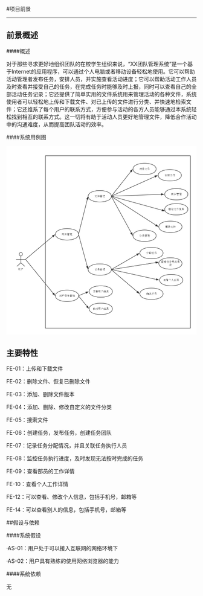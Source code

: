 #项目前景

---

## 前景概述

####概述

 对于那些寻求更好地组织团队的在校学生组织来说，“XX团队管理系统”是一个基于Internet的应用程序，可以通过个人电脑或者移动设备轻松地使用。它可以帮助活动管理者发布任务，安排人员，并实施查看活动进度；它可以帮助活动工作人员及时查看并接受自己的任务，在完成任务时能够及时上报，同时可以查看自己的全部活动任务记录；它还提供了简单实用的文件系统用来管理活动的各种文件，系统使用者可以轻松地上传和下载文件、对已上传的文件进行分类、并快速地检索文件；它还维系了每个用户的联系方式，方便参与活动的各方人员能够通过本系统轻松找到相互的联系方式。这一切将有助于活动人员更好地管理文件，降低合作活动中的沟通难度，从而提高团队活动的效率。

####系统用例图

![](/img/usecase-system.png)

## 主要特性



FE-01：上传和下载文件



FE-02：删除文件、恢复已删除文件



FE-03：添加、删除文件版本



FE-04：添加、删除、修改自定义的文件分类



FE-05：搜索文件



FE-06：创建任务，发布任务，创建任务团队



FE-07：记录任务分配情况，并且关联任务执行人员



FE-08：监控任务执行进度，及时发现无法按时完成的任务



FE-09：查看部员的工作详情



FE-10：查看个人工作详情



FE-12：可以查看、修改个人信息，包括手机号，邮箱等



FE-14：可以查看别人的信息，包括手机号，邮箱等


##假设与依赖



####系统假设



·AS-01：用户处于可以接入互联网的网络环境下



·AS-02：用户具有熟练的使用网络浏览器的能力



####系统依赖



无
